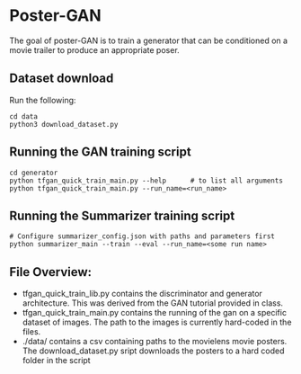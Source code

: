 # Poster-GAN

The goal of poster-GAN is to train a generator that can be conditioned on a movie trailer to produce an 
appropriate poser.

## Dataset download

Run the following:

```
cd data
python3 download_dataset.py
```

## Running the GAN training script

```
cd generator
python tfgan_quick_train_main.py --help      # to list all arguments
python tfgan_quick_train_main.py --run_name=<run_name>
```

## Running the Summarizer training script

```
# Configure summarizer_config.json with paths and parameters first
python summarizer_main --train --eval --run_name=<some run name>
```

## File Overview:
- tfgan_quick_train_lib.py contains the discriminator and generator architecture. This was derived from the GAN tutorial provided in class.
- tfgan_quick_train_main.py contains the running of the gan on a specific dataset of images. The path to the images is currently hard-coded in the files.
- ./data/ contains a csv containing paths to the movielens movie posters. The download_dataset.py sript downloads the posters to a hard coded folder in the script

